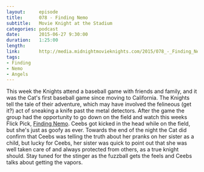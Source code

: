 ```yaml
---
layout:     episode
title:      078 - Finding Nemo
subtitle:   Movie Knight at the Stadium
categories: podcast
date:       2015-06-27 9:30:00
duration:   1:25:00
length:     
link:       http://media.midnightmovieknights.com/2015/078_-_Finding_Nemo.m4a
tags:
- Finding
- Nemo
- Angels
---
```

This week the Knights attend a baseball game with friends and family, and it was the Cat's first baseball game since moving to California. The Knights tell the tale of their adventure, which may have involved the felineous (get it?) act of sneaking a knife past the metal detectors. After the game the group had the opportunity to go down on the field and watch this weeks Flick Pick, [Finding Nemo](http://www.imdb.com/title/tt0266543). Ceebs got kicked in the head while on the field, but she's just as goofy as ever. Towards the end of the night the Cat did confirm that Ceebs was telling the truth about her pranks on her sister as a child, but lucky for Ceebs, her sister was quick to point out that she was well taken care of and always protected from others, as a true knight should. Stay tuned for the stinger as the fuzzball gets the feels and Ceebs talks about getting the vapors.